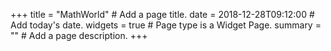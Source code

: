 +++
title = "MathWorld"  # Add a page title.
date = 2018-12-28T09:12:00  # Add today's date.
widgets = true  # Page type is a Widget Page.
summary = ""  # Add a page description.
+++
